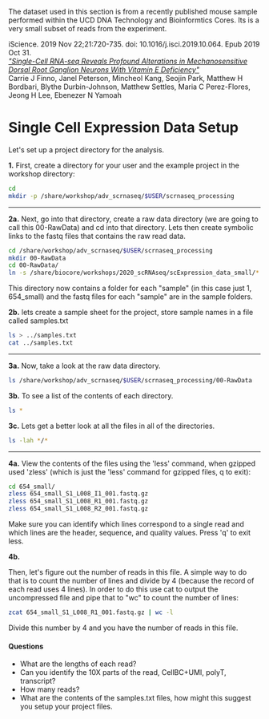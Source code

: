 
The dataset used in this section is from a recently published mouse sample performed within the UCD DNA Technology and Bioinformtics Cores.  Its is a very small subset of reads from the experiment.

iScience. 2019 Nov 22;21:720-735. doi: 10.1016/j.isci.2019.10.064. Epub 2019 Oct 31.  
[_"Single-Cell RNA-seq Reveals Profound Alterations in Mechanosensitive Dorsal Root Ganglion Neurons With Vitamin E Deficiency"_](https://pubmed.ncbi.nlm.nih.gov/31733517/)  
Carrie J Finno, Janel Peterson, Mincheol Kang, Seojin Park, Matthew H Bordbari, Blythe Durbin-Johnson, Matthew Settles, Maria C Perez-Flores, Jeong H Lee, Ebenezer N Yamoah

# Single Cell Expression Data Setup

Let's set up a project directory for the analysis.

**1\.** First, create a directory for your user and the example project in the workshop directory:

```bash
cd
mkdir -p /share/workshop/adv_scrnaseq/$USER/scrnaseq_processing
```

---

**2a\.** Next, go into that directory, create a raw data directory (we are going to call this 00-RawData) and cd into that directory. Lets then create symbolic links to the fastq files that contains the raw read data.

```bash
cd /share/workshop/adv_scrnaseq/$USER/scrnaseq_processing
mkdir 00-RawData
cd 00-RawData/
ln -s /share/biocore/workshops/2020_scRNAseq/scExpression_data_small/* .
```

This directory now contains a folder for each "sample" (in this case just 1, 654_small) and the fastq files for each "sample" are in the sample folders.

**2b\.** lets create a sample sheet for the project, store sample names in a file called samples.txt

```bash
ls > ../samples.txt
cat ../samples.txt
```

---
**3a\.** Now, take a look at the raw data directory.

```bash
ls /share/workshop/adv_scrnaseq/$USER/scrnaseq_processing/00-RawData
```

**3b\.** To see a list of the contents of each directory.

```bash
ls *
```

**3c\.** Lets get a better look at all the files in all of the directories.

```bash
ls -lah */*
```

---
**4a\.** View the contents of the files using the 'less' command, when gzipped used 'zless' (which is just the 'less' command for gzipped files, q to exit):

```bash
cd 654_small/
zless 654_small_S1_L008_I1_001.fastq.gz
zless 654_small_S1_L008_R1_001.fastq.gz
zless 654_small_S1_L008_R2_001.fastq.gz
```

Make sure you can identify which lines correspond to a single read and which lines are the header, sequence, and quality values. Press 'q' to exit less.

**4b\.**

Then, let's figure out the number of reads in this file. A simple way to do that is to count the number of lines and divide by 4 (because the record of each read uses 4 lines). In order to do this use cat to output the uncompressed file and pipe that to "wc" to count the number of lines:


```bash
zcat 654_small_S1_L008_R1_001.fastq.gz | wc -l
```

Divide this number by 4 and you have the number of reads in this file.

#### Questions
* What are the lengths of each read?
* Can you identify the 10X parts of the read, CellBC+UMI, polyT, transcript?
* How many reads?
* What are the contents of the samples.txt files, how might this suggest you setup your project files.
